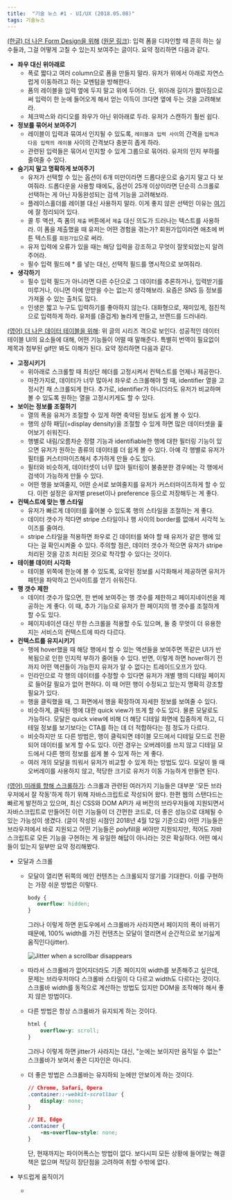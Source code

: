 ```yaml
---
title:  "기술 뉴스 #1 - UI/UX (2018.05.08)"
tags: 기술뉴스
---
```


[(한글) 더 나은 Form Design을 위해](https://brunch.co.kr/@blackindigo-red/2) ([원문 링크](https://uxdesign.cc/design-better-forms-96fadca0f49c)): 입력 폼을 디자인할 때 흔히 하는 실수들과, 그걸 어떻게 고칠 수 있는지 보여주는 글이다. 요약 정리하면 다음과 같다.

- **좌우 대신 위아래로**
  - 폭로 짧다고 여러 column으로 폼을 만들지 말라. 유저가 위에서 아래로 자연스럽게 이동하려고 하는 모멘텀을 방해한다.
  - 폼의 레이블을 입력 옆에 두지 말고 위에 두어라. 단, 위아래 길이가 짧아짐으로써 입력이 한 눈에 들어오게 해서 얻는 이득이 크다면 옆에 두는 것을 고려해보라.
  - 체크박스와 라디오를 좌우가 아닌 위아래로 두라. 유저가 스캔하기 훨씬 쉽다.
- **정보를 묶어서 보여주기**
  - 레이블이 입력과 묶여서 인지될 수 있도록, `레이블과 입력 사이`의 간격을 `입력과 다음 입력의 레이블` 사이의 간격보다 충분히 좁게 하라.
  - 관련된 입력들은 묶어서 인지할 수 있게 그룹으로 묶어라. 유저의 인지 부하를 줄여줄 수 있다.
- **숨기지 말고 명확하게 보여주기**
  - 유저가 선택할 수 있는 옵션이 6개 미만이라면 드롭다운으로 숨기지 말고 다 보여줘라. 드롭다운을 사용할 때에도, 옵션이 25개 이상이라면 단순히 스크롤로 선택하는 게 아닌 자동완성되는 검색 기능을 고려해보라.
  - 플레이스홀더를 레이블 대신 사용하지 말라. 이게 좋지 않은 선택인 이유는 [여기](https://www.nngroup.com/articles/form-design-placeholders/)에 잘 정리되어 있다.
  - 콜 투 액션, 즉 폼의 `제출` 버튼에서 `제출` 대신 의도가 드러나는 텍스트를 사용하라. 이 폼을 제출했을 때 유저는 어떤 경험을 겪는가? 회원가입이라면 애초에 버튼 텍스트를 `회원가입`으로 써라.
  - 유저 입력에 오류가 있을 때는 해당 입력을 강조하고 무엇이 잘못되었는지 알려주어라.
  - 필수 입력 필드에 * 를 넣는 대신, 선택적 필드를 명시적으로 보여줘라.
- **생각하기**
  - 필수 입력 필드가 아니라면 다른 수단으로 그 데이터를 추론하거나, 입력받기를 미루거나, 아니면 아예 안받을 수는 없는지 생각해보라. 요즘은 SNS 등 정보를 가져올 수 있는 출처도 많다.
  - 인생은 짧고 누구도 입력하기를 좋아하지 않는다. 대화형으로, 재미있게, 점진적으로 입력하게 하라. 유저를 (즐겁게) 놀라게 만들고, 브랜드를 드러내라.





[(영어) 더 나은 데이터 테이블을 위해](https://uxdesign.cc/design-better-data-tables-4ecc99d23356): 위 글의 시리즈 격으로 보인다. 성공적인 데이터 테이블 UI의 요소들에 대해, 어떤 기능들이 어떨 때 말해준다. 특별히 번역이 필요없이 제목과 첨부된 gif만 봐도 이해가 된다. 요약 정리하면 다음과 같다.

- **고정시키기**
  - 위아래로 스크롤할 때 최상단 헤더를 고정시켜서 컨텍스트를 언제나 제공한다.
  - 마찬가지로, 데이터가 너무 많아서 좌우로 스크롤해야 할 때, identifier 열을 고정시킨 채 스크롤되게 한다. 추가로, identifier가 아니더라도 유저가 비교하며 볼 수 있도록 원하는 열을 고정시키게도 할 수 있다.
- **보이는 정보를 조절하기**
  - 열의 폭을 유저가 조절할 수 있게 하면 축약된 정보도 쉽게 볼 수 있다.
  - 행의 상하 패딩(=display density)을 조절할 수 있게 하면 많은 데이터셋을 훑어보기 쉬워진다.
  - 행별로 내림/오름차순 정렬 기능과 identifiable한 행에 대한 필터링 기능이 있으면 유저가 원하는 종류의 데이터를 더 쉽게 볼 수 있다. 아예 각 행별로 유저가 필터를 커스터마이즈해서 추가하게 만들 수도 있다.
  - 필터와 비슷하게, 데이터셋이 너무 많아 필터링이 불충분한 경우에는 각 행에서 검색이 가능하게 만들 수 있다.
  - 어떤 행을 보여줄지, 어떤 순서로 보여줄지를 유저가 커스터마이즈하게 할 수 있다. 이런 설정은 유저별 preset이나 preference 등으로 저장해두는 게 좋다.
- **컨텍스트에 맞는 행 스타일**
  - 유저가 빠르게 데이터를 훑어볼 수 있도록 행의 스타일을 조절하는 게 좋다.
  - 데이터 갯수가 적다면 stripe 스타일이나 행 사이의 border를 없애서 시각적 노이즈를 줄여라.
  - stripe 스타일을 적용하면 좌우로 긴 데이터를 봐야 할 때 유저가 같은 행에 있다는 걸 확인시켜줄 수 있다. 주의할 점은, 데이터 갯수가 적으면 유저가 stripe 처리된 것을 강조 처리된 것으로 착각할 수 있다는 것이다.
- **테이블 데이터 시각화**
  - 테이블 위쪽에 한눈에 볼 수 있도록, 요약된 정보를 시각화해서 제공하면 유저가 패턴을 파악하고 인사이트를 얻기 쉬워진다.
- **행 갯수 제한**
  - 데이터 갯수가 많으면, 한 번에 보여주는 행 갯수를 제한하고 페이지네이션을 제공하는 게 좋다. 이 때, 추가 기능으로 유저가 한 페이지의 행 갯수를 조절하게 할 수도 있다.
  - 페이지네이션 대신 무한 스크롤을 적용할 수도 있으며, 둘 중 무엇이 더 유용한지는 서비스의 컨텍스트에 따라 다르다.
- **컨텍스트를 유지시키기**
  - 행에 hover했을 때 해당 행에서 할 수 있는 액션들을 보여주면 똑같은 UI가 반복됨으로 인한 인지적 부하가 줄어들 수 있다. 반면, 이렇게 하면 hover하기 전까지 어떤 액션들이 가능한지 유저가 알 수 없다는 트레이드오프가 있다.
  - 인라인으로 각 행의 데이터를 수정할 수 있다면 유저가 개별 행의 디테일 페이지로 들어갈 필요가 없어 편하다. 이 때 어떤 행이 수정되고 있는지 명확히 강조할 필요가 있다.
  - 행을 클릭했을 때, 그 화면에서 행을 확장하여 자세한 정보를 보여줄 수 있다.
  - 비슷하게, 클릭된 행에 대한 quick view가 뜨게 할 수도 있다. 물론 모달로도 가능하다. 모달은 quick view에 비해 더 해당 디테일 화면에 집중하게 하고, 디테일 정보를 보기보다는 CTA를 하는 데 더 적합하다는 점 정도가 다르다.
  - 비슷하지만 또 다른 방법은, 행이 클릭되면 테이블 모드에서 디테일 모드로 전환되어 데이터를 보게 할 수도 있다. 이런 경우는 오버레이를 쓰지 않고 디테일 모드에서 다른 행의 정보를 쉽게 볼 수 있게 하는 게 좋다.
  - 여러 개의 모달을 띄워서 유저가 비교할 수 있게 하는 방법도 있다. 모달이 뜰 때 오버레이를 사용하지 않고, 적당한 크기로 유저가 이동 가능하게 만들면 된다.



[(영어) 미래를 향해 스크롤하기](https://evilmartians.com/chronicles/scroll-to-the-future-modern-javascript-css-scrolling-implementations): 스크롤과 관련된 여러가지 기능들은 대부분 '모든 브라우저에서 잘 작동'하게 하기 위해 자바스크립트로 작성되어 왔다. 한편 웹의 스탠다드는 빠르게 발전하고 있으며, 최신 CSS와 DOM API가 새 버전의 브라우저들에 지원되면서 자바스크립트로 만들어진 이런 기능들이 더 간편한 코드로, 더 좋은 성능으로 대체될 수 있는 가능성이 생겼다. (글이 작성된 시점인 2018년 4월 12일 기준으로) 어떤 기능들은 브라우저에서 바로 지원되고 어떤 기능들은 polyfill을 써야만 지원되지만, 적어도 자바스크립트로 모든 기능을 구현하는 게 유일한 해답이 아니라는 것은 확실하다. 어떤 예시들이 있는지 일부만 요약 정리해봤다.

- 모달과 스크롤

  - 모달이 열리면 뒤쪽의 메인 컨텐츠는 스크롤되지 않기를 기대한다. 이를 구현하는 가장 쉬운 방법은 이렇다.

     ```css
    body {
        overflow: hidden;
    }
     ```

    그러나 이렇게 하면 윈도우에서 스크롤바가 사라지면서 페이지의 폭이 바뀌기 때문에, 100% width를 가진 컨텐츠는 모달이 열리면서 순간적으로 보기싫게 움직인다(jitter).



    ![Jitter when a scrollbar disappears](https://cdn.evilmartians.com/front/posts/scroll-to-the-future-modern-javascript-css-scrolling-implementations/jitter-083fbef.gif)

  - 따라서 스크롤바가 없어지더라도 기존 페이지의 width를 보존해주고 싶은데, 문제는 브라우저마다 스크롤바 스타일이 다 다르고 width도 다르다는 것이다. 스크롤바 width를 동적으로 계산하는 방법도 있지만 DOM을 조작해야 해서 좋지 않은 방법이다.

  - 다른 방법은 항상 스크롤바가 유지되게 하는 것이다.

    ```css
    html {
        overflow-y: scroll;
    }
    ```

    그러나 이렇게 하면 jitter가 사라지는 대신, "눈에는 보이지만 움직일 수 없는" 스크롤바가 보여서 좋은 디자인은 아니다.

  - 더 좋은 방법은 스크롤바는 유지하되 눈에만 안보이게 하는 것이다.

    ```css
    // Chrome, Safari, Opera
    .container::-webkit-scrollbar {
        display: none;
    }

    // IE, Edge
    .container {
        -ms-overflow-style: none;
    }
    ```

    단, 현재까지는 파이어폭스는 방법이 없다. 보다시피 모든 상황에 들어맞는 해결책은 없으며 적당히 장단점을 고려하여 취할 수밖에 없다.

- 부드럽게 움직이기

  -
